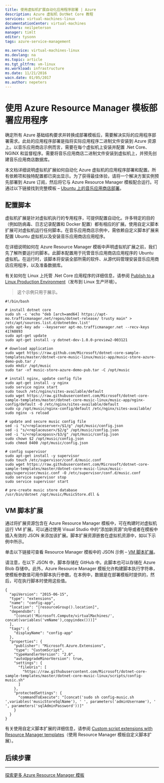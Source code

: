 ```yaml
---
title: 使用虚拟机扩展自动化应用程序部署 | Azure
description: Azure 虚拟机 DotNet Core 教程
services: virtual-machines-linux
documentationCenter: virtual-machines
authors: neilpeterson
manager: timlt
editor: tysonn
tags: azure-service-management

ms.service: virtual-machines-linux
ms.devlang: na
ms.topic: article
ms.tgt_pltfrm: vm-linux
ms.workload: infrastructure
ms.date: 11/21/2016
wacn.date: 01/05/2017
ms.author: nepeters
---
```


# 使用 Azure Resource Manager 模板部署应用程序

确定所有 Azure 基础结构要求并转换成部署模板后，需要解决实际的应用程序部署需求。此处的应用程序部署是指将实际应用程序二进制文件安装到 Azure 资源上。以音乐应用商店示例而言，需要在每个虚拟机上安装并配置 .Net Core、NGINX 和监督程序。需要将音乐应用商店二进制文件安装到虚拟机上，并预先创建音乐应用商店数据库。

本文档详细说明虚拟机扩展如何自动化 Azure 虚拟机的应用程序部署和配置。所有依赖项和独特配置都已突出显示。为了获得最佳体验，请将一个解决方案实例预先部署到 Azure 订阅，然后将它与 Azure Resource Manager 模板配合运行。可通过以下链接找到完整模板 – [Ubuntu 上的音乐应用商店部署](https://github.com/Microsoft/dotnet-core-sample-templates/tree/master/dotnet-core-music-linux)。

## 配置脚本

虚拟机扩展是针对虚拟机执行的专用程序，可提供配置自动化。许多特定的目的（例如防病毒、日志记录配置和 Docker 配置）都有相应的扩展。使用自定义脚本扩展可对虚拟机运行任何脚本。在音乐应用商店示例中，需依赖自定义脚本扩展来配置 Ubuntu 虚拟机以及安装音乐应用商店应用程序。

在详细说明如何在 Azure Resource Manager 模板中声明虚拟机扩展之前，我们先了解所要运行的脚本。此脚本配置用于托管音乐应用商店应用程序的 Ubuntu 虚拟机。在运行时，该脚本将安装全部所需的软件、从源代码管理安装音乐应用商店应用程序，以及准备数据库。

有关如何在 Linux 上托管 .Net Core 应用程序的详细信息，请参阅 [Publish to a Linux Production Environment](https://docs.asp.net/en/latest/publishing/linuxproduction.html)（发布到 Linux 生产环境）。

> 这个示例只用于展示。
>
>

```
#!/bin/bash

# install dotnet core
sudo sh -c 'echo "deb [arch=amd64] https://apt-mo.trafficmanager.net/repos/dotnet-release/ trusty main" > /etc/apt/sources.list.d/dotnetdev.list'
sudo apt-key adv --keyserver apt-mo.trafficmanager.net --recv-keys 417A0893
sudo apt-get update
sudo apt-get install -y dotnet-dev-1.0.0-preview2-003121

# download application
sudo wget https://raw.github.com/Microsoft/dotnet-core-sample-templates/master/dotnet-core-music-linux/music-app/music-store-azure-demo-pub.tar /
sudo mkdir /opt/music
sudo tar -xf music-store-azure-demo-pub.tar -C /opt/music

# install nginx, update config file
sudo apt-get install -y nginx
sudo service nginx start
sudo touch /etc/nginx/sites-available/default
sudo wget https://raw.githubusercontent.com/Microsoft/dotnet-core-sample-templates/master/dotnet-core-music-linux/music-app/nginx-config/default -O /etc/nginx/sites-available/default
sudo cp /opt/music/nginx-config/default /etc/nginx/sites-available/
sudo nginx -s reload

# update and secure music config file
sed -i "s/<replaceserver>/$1/g" /opt/music/config.json
sed -i "s/<replaceuser>/$2/g" /opt/music/config.json
sed -i "s/<replacepass>/$3/g" /opt/music/config.json
sudo chown $2 /opt/music/config.json
sudo chmod 0400 /opt/music/config.json

# config supervisor
sudo apt-get install -y supervisor
sudo touch /etc/supervisor/conf.d/music.conf
sudo wget https://raw.githubusercontent.com/Microsoft/dotnet-core-sample-templates/master/dotnet-core-music-linux/music-app/supervisor/music.conf -O /etc/supervisor/conf.d/music.conf
sudo service supervisor stop
sudo service supervisor start

# pre-create music store database
/usr/bin/dotnet /opt/music/MusicStore.dll &
```

## VM 脚本扩展

通过将扩展资源包含在 Azure Resource Manager 模板中，可在构建时对虚拟机运行 VM 扩展。可以通过使用 Visual Studio 中的“添加新资源”向导或者在模板中插入有效的 JSON 来添加该扩展。脚本扩展资源嵌套在虚拟机资源中，如以下示例中所示。

单击以下链接可查看 Resource Manager 模板中的 JSON 示例 – [VM 脚本扩展](https://github.com/Microsoft/dotnet-core-sample-templates/blob/master/dotnet-core-music-linux/azuredeploy.json#L359)。

请注意，在以下 JSON 中，脚本存储在 GitHub 中。此脚本也可以存储在 Azure Blob 存储中。此外，Azure Resource Manager 模板允许构建脚本执行字符串，使模板参数值可用作脚本执行参数。在本例中，数据是在部署模板时提供的，然后，可在执行脚本时使用这些值。

```
{
  "apiVersion": "2015-06-15",
  "type": "extensions",
  "name": "config-app",
  "location": "[resourceGroup().location]",
  "dependsOn": [
    "[concat('Microsoft.Compute/virtualMachines/', concat(variables('vmName'),copyindex()))]"
  ],
  "tags": {
    "displayName": "config-app"
  },
  "properties": {
    "publisher": "Microsoft.Azure.Extensions",
    "type": "CustomScript",
    "typeHandlerVersion": "2.0",
    "autoUpgradeMinorVersion": true,
    "settings": {
      "fileUris": [
        "https://raw.githubusercontent.com/Microsoft/dotnet-core-sample-templates/master/dotnet-core-music-linux/scripts/config-music.sh"
      ]
    },
    "protectedSettings": {
      "commandToExecute": "[concat('sudo sh config-music.sh ',variables('musicStoreSqlName'), ' ', parameters('adminUsername'), ' ', parameters('sqlAdminPassword'))]"
    }
  }
}
```

有关使用自定义脚本扩展的详细信息，请参阅 [Custom script extensions with Resource Manager templates](./virtual-machines-linux-extensions-customscript.md)（使用 Resource Manager 模板自定义脚本扩展）。

## 后续步骤

<hr>

[探索更多 Azure Resource Manager 模板](https://github.com/Azure/azure-quickstart-templates)

<!---HONumber=Mooncake_1114_2016-->